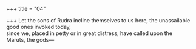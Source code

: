 +++
title = "04"

+++
Let the sons of Rudra incline themselves to us here, the unassailable  good ones invoked today,  
since we, placed in petty or in great distress, have called upon the  
Maruts, the gods—  